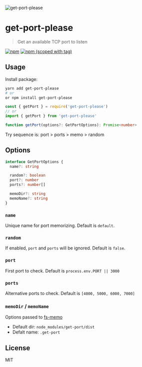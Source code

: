 ![get-port-please](https://user-images.githubusercontent.com/904724/101664848-9bc16380-3a4c-11eb-9e3a-faad60c86b2e.png)

# get-port-please

> Get an available TCP port to listen

[![npm](https://img.shields.io/npm/dt/get-port-please.svg?style=flat-square)](https://npmjs.com/package/get-port-please)
[![npm (scoped with tag)](https://img.shields.io/npm/v/get-port-please/latest.svg?style=flat-square)](https://npmjs.com/package/get-port-please)

## Usage

Install package:

```bash
yarn add get-port-please
# or
or npm install get-port-please
```

```js
const { getPort } = require('get-port-please')
// or
import { getPort } from 'get-port-please'
```

```ts
function getPort(options?: GetPortOptions): Promise<number>
```

Try sequence is: port > ports > memo > random

## Options

```ts
interface GetPortOptions {
  name?: string

  random?: boolean
  port?: number
  ports?: number[]

  memoDir?: string
  memoName?: string
}
```

### `name`

Unique name for port memorizing. Default is `default`.

### `random`

If enabled, `port` and `ports` will be ignored. Default is `false`.

### `port`

First port to check. Default is `process.env.PORT || 3000`

### `ports`

Alternative ports to check. Default is `[4000, 5000, 6000, 7000]`

### `memoDir` / `memoName`

Options passed to [fs-memo](https://github.com/nuxt-contrib/fs-memo)

- Default dir: `node_modules/get-port/dist`
- Defalt name: `.get-port`

## License

MIT
